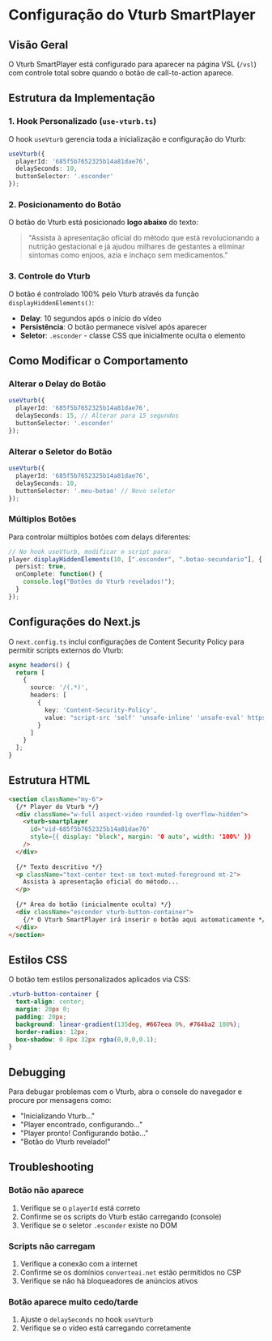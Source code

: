 # Configuração do Vturb SmartPlayer

## Visão Geral

O Vturb SmartPlayer está configurado para aparecer na página VSL (`/vsl`) com controle total sobre quando o botão de call-to-action aparece.

## Estrutura da Implementação

### 1. Hook Personalizado (`use-vturb.ts`)

O hook `useVturb` gerencia toda a inicialização e configuração do Vturb:

```typescript
useVturb({
  playerId: '685f5b7652325b14a81dae76',
  delaySeconds: 10,
  buttonSelector: '.esconder'
});
```

### 2. Posicionamento do Botão

O botão do Vturb está posicionado **logo abaixo** do texto:
> "Assista à apresentação oficial do método que está revolucionando a nutrição gestacional e já ajudou milhares de gestantes a eliminar sintomas como enjoos, azia e inchaço sem medicamentos."

### 3. Controle do Vturb

O botão é controlado 100% pelo Vturb através da função `displayHiddenElements()`:

- **Delay**: 10 segundos após o início do vídeo
- **Persistência**: O botão permanece visível após aparecer
- **Seletor**: `.esconder` - classe CSS que inicialmente oculta o elemento

## Como Modificar o Comportamento

### Alterar o Delay do Botão

```typescript
useVturb({
  playerId: '685f5b7652325b14a81dae76',
  delaySeconds: 15, // Alterar para 15 segundos
  buttonSelector: '.esconder'
});
```

### Alterar o Seletor do Botão

```typescript
useVturb({
  playerId: '685f5b7652325b14a81dae76',
  delaySeconds: 10,
  buttonSelector: '.meu-botao' // Novo seletor
});
```

### Múltiplos Botões

Para controlar múltiplos botões com delays diferentes:

```typescript
// No hook useVturb, modificar o script para:
player.displayHiddenElements(10, [".esconder", ".botao-secundario"], {
  persist: true,
  onComplete: function() {
    console.log("Botões do Vturb revelados!");
  }
});
```

## Configurações do Next.js

O `next.config.ts` inclui configurações de Content Security Policy para permitir scripts externos do Vturb:

```typescript
async headers() {
  return [
    {
      source: '/(.*)',
      headers: [
        {
          key: 'Content-Security-Policy',
          value: "script-src 'self' 'unsafe-inline' 'unsafe-eval' https://scripts.converteai.net https://*.converteai.net; object-src 'none';"
        }
      ]
    }
  ];
}
```

## Estrutura HTML

```html
<section className="my-6">
  {/* Player do Vturb */}
  <div className="w-full aspect-video rounded-lg overflow-hidden">
    <vturb-smartplayer 
      id="vid-685f5b7652325b14a81dae76" 
      style={{ display: 'block', margin: '0 auto', width: '100%' }}
    />
  </div>
  
  {/* Texto descritivo */}
  <p className="text-center text-sm text-muted-foreground mt-2">
    Assista à apresentação oficial do método...
  </p>
  
  {/* Área do botão (inicialmente oculta) */}
  <div className="esconder vturb-button-container">
    {/* O Vturb SmartPlayer irá inserir o botão aqui automaticamente */}
  </div>
</section>
```

## Estilos CSS

O botão tem estilos personalizados aplicados via CSS:

```css
.vturb-button-container {
  text-align: center;
  margin: 20px 0;
  padding: 20px;
  background: linear-gradient(135deg, #667eea 0%, #764ba2 100%);
  border-radius: 12px;
  box-shadow: 0 8px 32px rgba(0,0,0,0.1);
}
```

## Debugging

Para debugar problemas com o Vturb, abra o console do navegador e procure por mensagens como:

- "Inicializando Vturb..."
- "Player encontrado, configurando..."
- "Player pronto! Configurando botão..."
- "Botão do Vturb revelado!"

## Troubleshooting

### Botão não aparece
1. Verifique se o `playerId` está correto
2. Confirme se os scripts do Vturb estão carregando (console)
3. Verifique se o seletor `.esconder` existe no DOM

### Scripts não carregam
1. Verifique a conexão com a internet
2. Confirme se os domínios `converteai.net` estão permitidos no CSP
3. Verifique se não há bloqueadores de anúncios ativos

### Botão aparece muito cedo/tarde
1. Ajuste o `delaySeconds` no hook `useVturb`
2. Verifique se o vídeo está carregando corretamente 